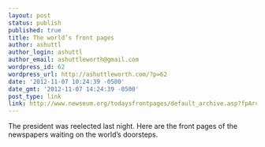 ```yaml
---
layout: post
status: publish
published: true
title: The world’s front pages
author: ashuttl
author_login: ashuttl
author_email: ashuttleworth@gmail.com
wordpress_id: 62
wordpress_url: http://ashuttleworth.com/?p=62
date: '2012-11-07 10:24:39 -0500'
date_gmt: '2012-11-07 14:24:39 -0500'
post_type: link
link: http://www.newseum.org/todaysfrontpages/default_archive.asp?fpArchive=110712
---
```

The president was reelected last night. Here are the front pages of the newspapers waiting on the world’s doorsteps.

